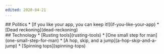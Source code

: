 ```yaml
---
edited: 2020-04-21
...
```


<div class='categories'>
<!--
<div class='category'>
## Philosophy
* [Ignatius: _Smyrnaeans_](rusting-tools)
* [Ignatius: _Ephesians_](rusting-tools)
* [Ignatius: _Magnesians_](rusting-tools)
* [Ignatius: _Romans_](rusting-tools)
</div>
-->
<div class='category'>
## Politics
* [If you like your app, you can keep it!](if-you-like-your-app)
* [Dead reckoning](dead-reckoning)
</div>
<div class='category'>
## Technology
* [Rusting tools](rusting-tools)
* [One small step for man](one-small-step-for-man)
* [A hop, skip, and a jump](a-hop-skip-and-a-jump)
* [Spinning tops](spinning-tops)
</div>
</div>
